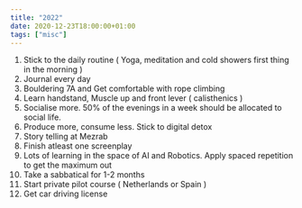 ```yaml
---
title: "2022"
date: 2020-12-23T18:00:00+01:00
tags: ["misc"]
---
```


1. Stick to the daily routine ( Yoga, meditation and cold showers first thing in the morning )
2. Journal every day
3. Bouldering 7A and Get comfortable with rope climbing
4. Learn handstand, Muscle up and front lever ( calisthenics )
5. Socialise more. 50% of the evenings in a week should be allocated to social life.
6. Produce more, consume less. Stick to digital detox
7. Story telling at Mezrab
8. Finish atleast one screenplay
9. Lots of learning in the space of AI and Robotics. Apply spaced repetition to get the maximum out
10. Take a sabbatical for 1-2 months
11. Start private pilot course ( Netherlands or Spain )
12. Get car driving license
